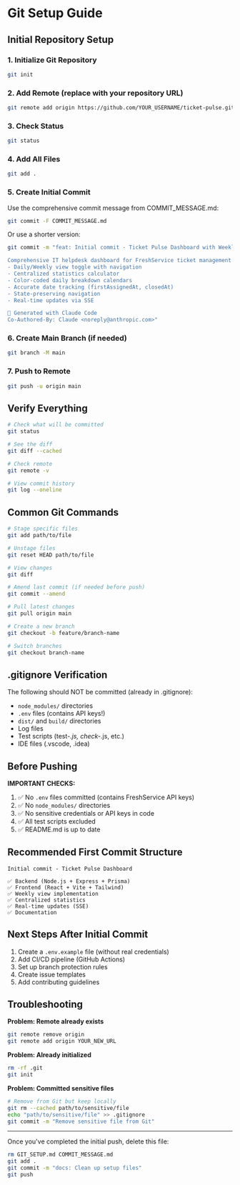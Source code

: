 # Git Setup Guide

## Initial Repository Setup

### 1. Initialize Git Repository

```bash
git init
```

### 2. Add Remote (replace with your repository URL)

```bash
git remote add origin https://github.com/YOUR_USERNAME/ticket-pulse.git
```

### 3. Check Status

```bash
git status
```

### 4. Add All Files

```bash
git add .
```

### 5. Create Initial Commit

Use the comprehensive commit message from COMMIT_MESSAGE.md:

```bash
git commit -F COMMIT_MESSAGE.md
```

Or use a shorter version:

```bash
git commit -m "feat: Initial commit - Ticket Pulse Dashboard with Weekly View

Comprehensive IT helpdesk dashboard for FreshService ticket management with:
- Daily/Weekly view toggle with navigation
- Centralized statistics calculator
- Color-coded daily breakdown calendars
- Accurate date tracking (firstAssignedAt, closedAt)
- State-preserving navigation
- Real-time updates via SSE

🤖 Generated with Claude Code
Co-Authored-By: Claude <noreply@anthropic.com>"
```

### 6. Create Main Branch (if needed)

```bash
git branch -M main
```

### 7. Push to Remote

```bash
git push -u origin main
```

## Verify Everything

```bash
# Check what will be committed
git status

# See the diff
git diff --cached

# Check remote
git remote -v

# View commit history
git log --oneline
```

## Common Git Commands

```bash
# Stage specific files
git add path/to/file

# Unstage files
git reset HEAD path/to/file

# View changes
git diff

# Amend last commit (if needed before push)
git commit --amend

# Pull latest changes
git pull origin main

# Create a new branch
git checkout -b feature/branch-name

# Switch branches
git checkout branch-name
```

## .gitignore Verification

The following should NOT be committed (already in .gitignore):
- `node_modules/` directories
- `.env` files (contains API keys!)
- `dist/` and `build/` directories
- Log files
- Test scripts (test-*.js, check-*.js, etc.)
- IDE files (.vscode, .idea)

## Before Pushing

**IMPORTANT CHECKS:**
1. ✅ No `.env` files committed (contains FreshService API keys)
2. ✅ No `node_modules/` directories
3. ✅ No sensitive credentials or API keys in code
4. ✅ All test scripts excluded
5. ✅ README.md is up to date

## Recommended First Commit Structure

```
Initial commit - Ticket Pulse Dashboard

✅ Backend (Node.js + Express + Prisma)
✅ Frontend (React + Vite + Tailwind)
✅ Weekly view implementation
✅ Centralized statistics
✅ Real-time updates (SSE)
✅ Documentation
```

## Next Steps After Initial Commit

1. Create a `.env.example` file (without real credentials)
2. Add CI/CD pipeline (GitHub Actions)
3. Set up branch protection rules
4. Create issue templates
5. Add contributing guidelines

## Troubleshooting

**Problem: Remote already exists**
```bash
git remote remove origin
git remote add origin YOUR_NEW_URL
```

**Problem: Already initialized**
```bash
rm -rf .git
git init
```

**Problem: Committed sensitive files**
```bash
# Remove from Git but keep locally
git rm --cached path/to/sensitive/file
echo "path/to/sensitive/file" >> .gitignore
git commit -m "Remove sensitive file from Git"
```

---

Once you've completed the initial push, delete this file:
```bash
rm GIT_SETUP.md COMMIT_MESSAGE.md
git add .
git commit -m "docs: Clean up setup files"
git push
```
